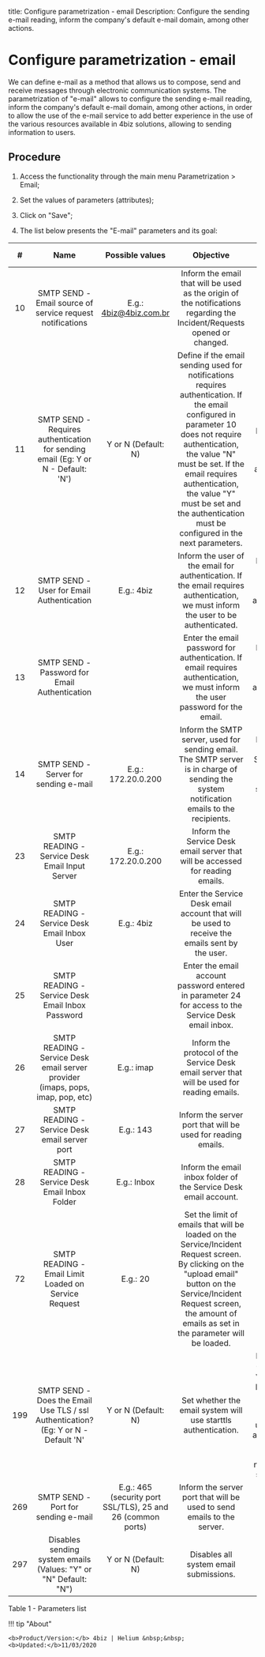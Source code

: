 title: Configure parametrization - email
Description: Configure the sending e-mail reading, inform the company's default e-mail domain, among other actions.
# Configure parametrization - email

We can define e-mail as a method that allows us to compose, send and receive
messages through electronic communication systems. The parametrization of
"e-mail" allows to configure the sending e-mail reading, inform the company's
default e-mail domain, among other actions, in order to allow the use of the
e-mail service to add better experience in the use of the various resources
available in 4biz solutions, allowing to sending information to users.

Procedure
-------------

1.  Access the functionality through the main menu Parametrization \> Email;

2.  Set the values of parameters (attributes);

3.  Click on "Save";

4.  The list below presents the "E-mail" parameters and its goal:


|  #  |                                        Name                                        |                       Possible values                       |                                                                                                                                                     Objective                                                                                                                                                     |                                                                          Additional Guidance                                                                         |
|:---:|:----------------------------------------------------------------------------------:|:-----------------------------------------------------------:|:-----------------------------------------------------------------------------------------------------------------------------------------------------------------------------------------------------------------------------------------------------------------------------------------------------------------:|:--------------------------------------------------------------------------------------------------------------------------------------------------------------------:|
|  10 |              SMTP SEND - Email source of service request notifications             |               E.g.: 4biz@4biz.com.br               |                                                                                              Inform the email that will be used as the origin of the notifications regarding the Incident/Requests opened or changed.                                                                                             |                                                                            Not applicable                                                                            |
|  11 |  SMTP SEND - Requires authentication for sending email (Eg: Y or N - Default: 'N') |                     Y or N (Default: N)                     | Define if the email sending used for notifications requires authentication. If the email configured in parameter 10 does not require authentication, the value "N" must be set. If the email requires authentication, the value "Y" must be set and the authentication must be configured in the next parameters. |                                If the value for the parameter is not set, the value "N" (No) will be automatically set by the system.                                |
|  12 |                      SMTP SEND - User for Email Authentication                     |                        E.g.: 4biz                       |                                                                                        Inform the user of the email for authentication. If the email requires authentication, we must inform the user to be authenticated.                                                                                        |                                            If you do not inform the user correctly, authentication will not be performed.                                            |
|  13 |                    SMTP SEND - Password for Email Authentication                   |                                                             |                                                                                           Enter the email password for authentication. If email requires authentication, we must inform the user password for the email.                                                                                          |                                           If you do not enter the password correctly, authentication will not be performed.                                          |
|  14 |                        SMTP SEND - Server for sending e-mail                       |                      E.g.: 172.20.0.200                     |                                                                                     Inform the SMTP server, used for sending email. The SMTP server is in charge of sending the system notification emails to the recipients.                                                                                     |                                    If you do not inform the SMTP server, you will not be able to send system notification emails.                                    |
|  23 |                   SMTP READING - Service Desk Email Input Server                   |                      E.g.: 172.20.0.200                     |                                                                                                                   Inform the Service Desk email server that will be accessed for reading emails.                                                                                                                  |                                                                            Not applicable                                                                            |
|  24 |                    SMTP READING - Service Desk Email Inbox User                    |                        E.g.: 4biz                       |                                                                                                           Enter the Service Desk email account that will be used to receive the emails sent by the user.                                                                                                          |                                                                            Not applicable                                                                            |
|  25 |                  SMTP READING - Service Desk Email Inbox Password                  |                                                             |                                                                                                        Enter the email account password entered in parameter 24 for access to the Service Desk email inbox.                                                                                                       |                                                                            Not applicable                                                                            |
|  26 |   SMTP READING - Service Desk email server provider (imaps, pops, imap, pop, etc)  |                          E.g.: imap                         |                                                                                                             Inform the protocol of the Service Desk email server that will be used for reading emails.                                                                                                            |                                                                            Not applicable                                                                            |
|  27 |                    SMTP READING - Service Desk email server port                   |                          E.g.: 143                          |                                                                                                                            Inform the server port that will be used for reading emails.                                                                                                                           |                                                                            Not applicable                                                                            |
|  28 |                   SMTP READING - Service Desk Email Inbox Folder                   |                         E.g.: Inbox                         |                                                                                                                          Inform the email inbox folder of the Service Desk email account.                                                                                                                         |                                                                            Not applicable                                                                            |
|  72 |                SMTP READING - Email Limit Loaded on Service Request                |                           E.g.: 20                          |                                         Set the limit of emails that will be loaded on the Service/Incident Request screen. By clicking on the "upload email" button on the Service/Incident Request screen, the amount of emails as set in the parameter will be loaded.                                         |                                                                            Not applicable                                                                            |
| 199 | SMTP SEND - Does the Email Use TLS / ssl Authentication? (Eg: Y or N - Default 'N' |                     Y or N (Default: N)                     |                                                                                                                           Set whether the email system will use starttls authentication.                                                                                                                          | If you do not enter the 'Y' value for the parameter, it will impact only the servers that use TLS/SSL authentication and the system will not be able to send emails. |
| 269 |                         SMTP SEND - Port for sending e-mail                        | E.g.: 465 (security port SSL/TLS), 25 and 26 (common ports) |                                                                                                                       Inform the server port that will be used to send emails to the server.                                                                                                                      |                                                                            Not applicable                                                                            |
| 297 |          Disables sending system emails (Values: "Y" or "N" Default: "N")          |                     Y or N (Default: N)                     |                                                                                                                                       Disables all system email submissions.                                                                                                                                      |                                                                            Not applicable                                                                            |

Table 1 - Parameters list


!!! tip "About"

    <b>Product/Version:</b> 4biz | Helium &nbsp;&nbsp;
    <b>Updated:</b>11/03/2020

